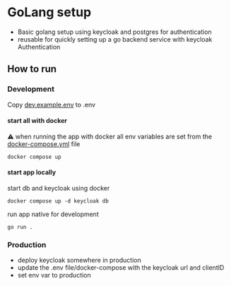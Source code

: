 # GoLang setup
* Basic golang setup using keycloak and postgres for authentication
* reusable for quickly setting up a go backend service with keycloak Authentication

## How to run
### Development

Copy [dev.example.env](./dev.example.env) to .env

#### start all with docker

:warning: when running the app with docker all env variables are set from the [docker-compose.yml](./docker-compose.yml) file
```
docker compose up
```

#### start app locally
start db and keycloak using docker
```
docker compose up -d keycloak db
```

run app native for development
```
go run .
```


### Production
* deploy keycloak somewhere in production
* update the .env file/docker-compose with the keycloak url and clientID
* set env var to production
